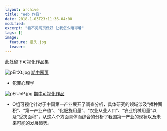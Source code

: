 ```yaml
---
layout: archive
title: "Web 作品"
date: 2018-1-03T23:11:36-04:00
modified:
excerpt: "看不见网页做好 让我怎么睡得着"
tags: []
image: 
  feature: 摆头.jpg
  teaser:
---
```


此处留下可视化作品集

![pEitXt.jpg](https://s1.ax1x.com/2018/01/06/pEitXt.jpg)
[期中网页](https://kannroy.github.io/portfolio/期中网页)
- 犯罪心理学

![pEiUnP.jpg](https://s1.ax1x.com/2018/01/06/pEiUnP.jpg)
[期中可视化作品](https://kannroy.github.io/infovis/O组可视化)
- O组可视化针对于中国第一产业展开了调查分析，具体研究的领域涉及“播种面积”、“第一产业产值”、“化肥施用量”、“农业从业人口”、“农业机械用量”以及“受灾面积”，从这六个方面具体而综合的分析了我国第一产业的现状以及未来可能的发展趋势。
